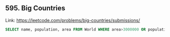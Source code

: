 ## 595. Big Countries
Link: https://leetcode.com/problems/big-countries/submissions/

```sql
SELECT name, population, area FROM World WHERE area>3000000 OR population>25000000;
```
